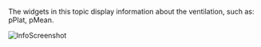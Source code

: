 The widgets in this topic display information about the ventilation, such as: pPlat, pMean.

![InfoScreenshot](https://morpheusmxml.github.io/VentCoreDoc/doc/TopicScreenshots/ippvInfo.PNG)